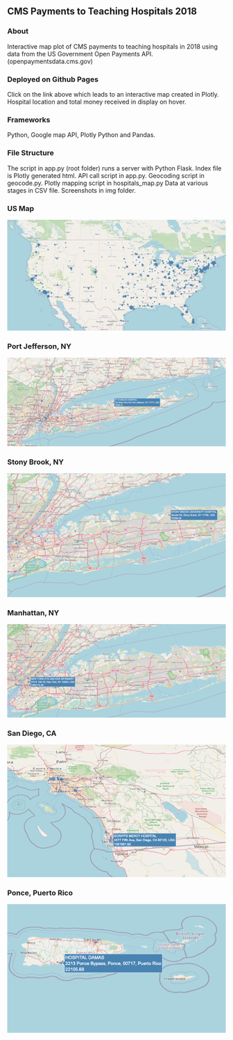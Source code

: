 ## CMS Payments to Teaching Hospitals 2018

### About
Interactive map plot of CMS payments to teaching hospitals in 2018 using data from the US Government Open Payments API. (openpaymentsdata.cms.gov)

### Deployed on Github Pages
Click on the link above which leads to an interactive map created in Plotly. Hospital location and total money received in display on hover.

### Frameworks
Python, Google map API, Plotly Python and Pandas. 

### File Structure
The script in app.py (root folder) runs a server with Python Flask.
Index file is Plotly generated html.
API call script in app.py.
Geocoding script in geocode.py.
Plotly mapping script in hospitals_map.py
Data at various stages in CSV file.
Screenshots in img folder.


### US Map
![](img/usa_hospitals.png)

### Port Jefferson, NY
![](img/st_charles_ny.png)

### Stony Brook, NY
![](img/stony_brook_ny.png)

### Manhattan, NY
![](img/manhattan_ny.png)

### San Diego, CA
![](img/san_diego_ca.png)

### Ponce, Puerto Rico
![](img/puerto_rico.png)
